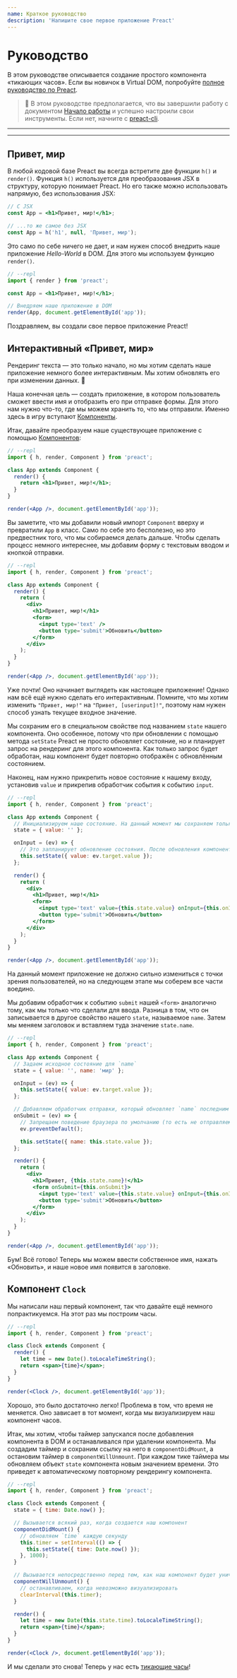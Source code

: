 ```yaml
---
name: Краткое руководство
description: 'Напишите свое первое приложение Preact'
---
```


# Руководство

В этом руководстве описывается создание простого компонента «тикающих часов». Если вы новичок в Virtual DOM, попробуйте [полное руководство по Preact](/tutorial).

> :information_desk_person: В этом руководстве предполагается, что вы завершили работу с документом [Начало работы](/guide/v10/getting-started) и успешно настроили свои инструменты. Если нет, начните с [preact-cli](/guide/v10/getting-started#best-practices-powered-with-preact-cli).

---

<div><toc></toc></div>

---

## Привет, мир

В любой кодовой базе Preact вы всегда встретите две функции `h()` и `render()`. Функция `h()` используется для преобразования JSX в структуру, которую понимает Preact. Но его также можно использовать напрямую, без использования JSX:

```jsx
// С JSX
const App = <h1>Привет, мир!</h1>;

// ...то же самое без JSX
const App = h('h1', null, 'Привет, мир');
```

Это само по себе ничего не дает, и нам нужен способ внедрить наше приложение _Hello-World_ в DOM. Для этого мы используем функцию `render()`.

```jsx
// --repl
import { render } from 'preact';

const App = <h1>Привет, мир!</h1>;

// Внедряем наше приложение в DOM
render(App, document.getElementById('app'));
```

Поздравляем, вы создали свое первое приложение Preact!

## Интерактивный «Привет, мир»

Рендеринг текста — это только начало, но мы хотим сделать наше приложение немного более интерактивным. Мы хотим обновлять его при изменении данных. :star2:

Наша конечная цель — создать приложение, в котором пользователь сможет ввести имя и отобразить его при отправке формы. Для этого нам нужно что-то, где мы можем хранить то, что мы отправили. Именно здесь в игру вступают [Компоненты](/guide/v10/comComponents).

Итак, давайте преобразуем наше существующее приложение с помощью [Компонентов](/guide/v10/comComponents):

```jsx
// --repl
import { h, render, Component } from 'preact';

class App extends Component {
  render() {
    return <h1>Привет, мир!</h1>;
  }
}

render(<App />, document.getElementById('app'));
```

Вы заметите, что мы добавили новый импорт `Component` вверху и превратили `App` в класс. Само по себе это бесполезно, но это предвестник того, что мы собираемся делать дальше. Чтобы сделать процесс немного интереснее, мы добавим форму с текстовым вводом и кнопкой отправки.

```jsx
// --repl
import { h, render, Component } from 'preact';

class App extends Component {
  render() {
    return (
      <div>
        <h1>Привет, мир!</h1>
        <form>
          <input type='text' />
          <button type='submit'>Обновить</button>
        </form>
      </div>
    );
  }
}

render(<App />, document.getElementById('app'));
```

Уже почти! Оно начинает выглядеть как настоящее приложение! Однако нам всё ещё нужно сделать его интерактивным. Помните, что мы хотим изменить `"Привет, мир!"` на `"Привет, [userinput]!"`, поэтому нам нужен способ узнать текущее входное значение.

Мы сохраним его в специальном свойстве под названием `state` нашего компонента. Оно особенное, потому что при обновлении с помощью метода `setState` Preact не просто обновляет состояние, но и планирует запрос на рендеринг для этого компонента. Как только запрос будет обработан, наш компонент будет повторно отображён с обновлённым состоянием.

Наконец, нам нужно прикрепить новое состояние к нашему входу, установив `value` и прикрепив обработчик события к событию `input`.

```jsx
// --repl
import { h, render, Component } from 'preact';

class App extends Component {
  // Инициализируем наше состояние. На данный момент мы сохраняем только входное значение
  state = { value: '' };

  onInput = (ev) => {
    // Это запланирует обновление состояния. После обновления компонент автоматически перерисовывается
    this.setState({ value: ev.target.value });
  };

  render() {
    return (
      <div>
        <h1>Привет, мир!</h1>
        <form>
          <input type='text' value={this.state.value} onInput={this.onInput} />
          <button type='submit'>Обновить</button>
        </form>
      </div>
    );
  }
}

render(<App />, document.getElementById('app'));
```

На данный момент приложение не должно сильно измениться с точки зрения пользователей, но на следующем этапе мы соберем все части воедино.

Мы добавим обработчик к событию `submit` нашей `<form>` аналогично тому, как мы только что сделали для ввода. Разница в том, что он записывается в другое свойство нашего `state`, называемое `name`. Затем мы меняем заголовок и вставляем туда значение `state.name`.

```jsx
// --repl
import { h, render, Component } from 'preact';

class App extends Component {
  // Задаем исходное состояние для `name`
  state = { value: '', name: 'мир' };

  onInput = (ev) => {
    this.setState({ value: ev.target.value });
  };

  // Добавляем обработчик отправки, который обновляет `name` последним входным значением.
  onSubmit = (ev) => {
    // Запрещаем поведение браузера по умолчанию (то есть не отправляем форму при нажатии кнопки)
    ev.preventDefault();

    this.setState({ name: this.state.value });
  };

  render() {
    return (
      <div>
        <h1>Привет, {this.state.name}!</h1>
        <form onSubmit={this.onSubmit}>
          <input type='text' value={this.state.value} onInput={this.onInput} />
          <button type='submit'>Обновить</button>
        </form>
      </div>
    );
  }
}

render(<App />, document.getElementById('app'));
```

Бум! Всё готово! Теперь мы можем ввести собственное имя, нажать «Обновить», и наше новое имя появится в заголовке.

## Компонент `Clock`

Мы написали наш первый компонент, так что давайте ещё немного попрактикуемся. На этот раз мы построим часы.

```jsx
// --repl
import { h, render, Component } from 'preact';

class Clock extends Component {
  render() {
    let time = new Date().toLocaleTimeString();
    return <span>{time}</span>;
  }
}

render(<Clock />, document.getElementById('app'));
```

Хорошо, это было достаточно легко! Проблема в том, что время не меняется. Оно зависает в тот момент, когда мы визуализируем наш компонент часов.

Итак, мы хотим, чтобы таймер запускался после добавления компонента в DOM и останавливался при удалении компонента. Мы создадим таймер и сохраним ссылку на него в `componentDidMount`, а остановим таймер в `componentWillUnmount`. При каждом тике таймера мы обновляем объект `state` компонента новым значением времени. Это приведет к автоматическому повторному рендерингу компонента.

```jsx
// --repl
import { h, render, Component } from 'preact';

class Clock extends Component {
  state = { time: Date.now() };

  // Вызывается всякий раз, когда создается наш компонент
  componentDidMount() {
    // обновляем `time` каждую секунду
    this.timer = setInterval(() => {
      this.setState({ time: Date.now() });
    }, 1000);
  }

  // Вызывается непосредственно перед тем, как наш компонент будет уничтожен.
  componentWillUnmount() {
    // останавливаем, когда невозможно визуализировать
    clearInterval(this.timer);
  }

  render() {
    let time = new Date(this.state.time).toLocaleTimeString();
    return <span>{time}</span>;
  }
}

render(<Clock />, document.getElementById('app'));
```

И мы сделали это снова! Теперь у нас есть [тикающие часы](http://jsfiddle.net/developit/u9m5x0L7/embedded/result,js/)!
